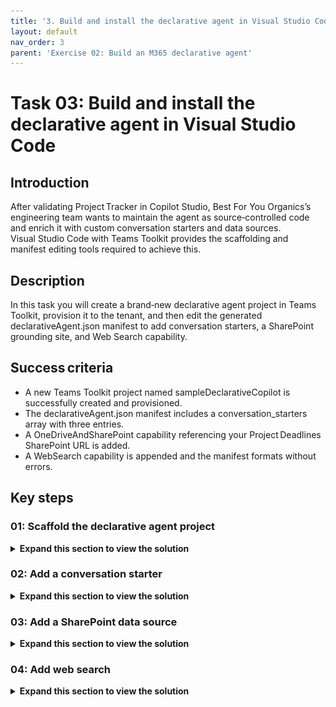```yaml
---
title: '3. Build and install the declarative agent in Visual Studio Code'
layout: default
nav_order: 3
parent: 'Exercise 02: Build an M365 declarative agent'
---
```


# Task 03: Build and install the declarative agent in Visual Studio Code 

## Introduction

After validating Project Tracker in Copilot Studio, Best For You Organics’s engineering team wants to maintain the agent as source‑controlled code and enrich it with custom conversation starters and data sources. Visual Studio Code with Teams Toolkit provides the scaffolding and manifest editing tools required to achieve this.

## Description

In this task you will create a brand‑new declarative agent project in Teams Toolkit, provision it to the tenant, and then edit the generated declarativeAgent.json manifest to add conversation starters, a SharePoint grounding site, and Web Search capability.

## Success criteria

 - A new Teams Toolkit project named sampleDeclarativeCopilot is successfully created and provisioned.
 - The declarativeAgent.json manifest includes a conversation_starters array with three entries.
 - A OneDriveAndSharePoint capability referencing your Project Deadlines SharePoint URL is added.
 - A WebSearch capability is appended and the manifest formats without errors.

## Key steps

### 01: Scaffold the declarative agent project

<details markdown="block"> 
  <summary><strong>Expand this section to view the solution</strong></summary> 

1. Open Visual Studio Code. On the left pane, select **Teams Toolkit**.

	![3wfoec6t.jpg](../../media/3wfoec6t.jpg)

1. In the **Teams Toolkit** pane, select **Create a new app** and then select **Declarative Agent**. 

	{: .warning } 
    > If you don't see the **Declarative Agent** option, perform the following steps:
    >
    In Visual Studio Code, in the left pane, select **Extensions**. Uninstall and then reinstall **Teams Toolkit**. The minimum version that supports creating declarative agents is version 5.14.0.

	![dk0wgq1m.jpg](../../media/dk0wgq1m.jpg)

1. Select **No Action**.

	![mg7x7drk.jpg](../../media/mg7x7drk.jpg)

1. Select the **Default folder** location. Enter the name +++sampleDeclarativeCopilot+++ and then select **Enter**. 

1. If prompted, select **Yes, I trust the authors**. 

	![d3zqe7ha.jpg](../../media/d3zqe7ha.jpg)

1. At the lower right of the page, select the **Notifications** icon. In the current notification, select **Provision**.

	![zbx9m7fm.jpg](../../media/zbx9m7fm.jpg)

1. In the Visual Studio Code dialog, select **Sign in**.

	![ewznubee.jpg](../../media/ewznubee.jpg)

1. On the web page that opens, in the **Windows Security** dialog, select **Allow**.

	![0vyc6p86.jpg](../../media/0vyc6p86.jpg)

1. In the **Pick an account** dialog, select your credentials.

1. Close the Visual Studio Code web page and return to Visual Studio Code.

1. At the lower right of the page, select the **Notifications** icon. If you see the notification **Custom app upload is disabled** notification, select an option.

	![Picture1.png](../../media/Picture1.png)

	{: .note }
    > Teams Toolkit requires that the ability to upload custom apps. If you have admin permissions for your Microsoft 365 tenant, you can use the **Enable Custom App Upload** option to configure the environment. If not, use the **Use Test Tenant** option and configure a test tenant.
	>
    > In Visual Studio Code, select **Teams Toolkit** and view the **Accounts** section to see if your environment is ready.
    >
    >![Picture1.png](../../media/Picture1.png)

1. In Visual Studio Code, in the left pane, select **EXPLORER**. Expand **appPackage** to view the files that make up the declarative agent. 

	![ebsq05fh.jpg](../../media/ebsq05fh.jpg)

1. In EXPLORER, select **manifest.json** and inspect the file contents. 

1. Near line 30, notice the **copilotAgents** section.  

    {: .note }
    > The **id** is *declarativeAgent* and the **file** is *declarativeAgent.json*. This file is located in the application package. 

1. In **EXPLORER**,  select **declarativeAgent.json** and inspect the file contents. 

1. Notice that there are entries for the **schema**, **version**, **name**, **description**, and **instructions**.  

1. Notice that the entry for **instructions** has a reference to a file called **instruction.txt**. This file can be located in the **appPackage**. 

1. In **EXPLORER**,  select **instruction.txt** and inspect the file contents. This file is used to house the conversation starters. 

    {: .note }
    > You can customize the tone and how copilot will answer questions like you can with which questions to answer. This allows you to fine tune the experience for your scenario. 

</details> 

### 02: Add a conversation starter 

<details markdown="block"> 
  <summary><strong>Expand this section to view the solution</strong></summary> 

You can customize the declarative Copilot experience by adding conversation starters. You define conversation starters by adding a section to the declarativeCopilot.json file.  

![7e59kv5i.jpg](../../media/7e59kv5i.jpg) 


1. In Visual Studio Code, open **declarativeAgent.json**. Navigate to line 6, add a comma at the end of the line and then select **Enter** to insert a new line. 

1. Enter the following code on the new line to add the conversation starter section: 


    ```JSON-wrap
    "conversation_starters": [ 
        { 
            "title": "Enrolling your mobile device", 
            "text": "How can I use company resources on my mobile device?" 
        }, 
        { 
            "title": "Issues with my work computer", 
            "text": "Which are the steps to follow if my PC doesn't work?" 
        }, 
        { 
            "title": "Printing", 
            "text": "How can I print from my mobile device?" 
        } 
    ] 
    ``` 

    ![jcd7tr3v.jpg](../../media/jcd7tr3v.jpg)

    {: .note }
    > Once you deploy the agent, the conversation starters will show up as a part of the Copilot experience. 
</details>

### 03: Add a SharePoint data source 

<details markdown="block"> 
  <summary><strong>Expand this section to view the solution</strong></summary> 

Add the **capabilities** section. 


1. In declarativeAgent.json, navigate to line 20. Add a comma at the end of the line and then select **Enter** to insert a new line.  


1. On the new line, add the following code to include a SharePoint data source: 

    >{: .warning } Reminder: If you stored the URL in Notepad, replace the token @lab.Variable(URL) with the actual URL of your SharePoint site. 

    ```JSON-wrap
    "capabilities": [ 
        { 
            "name": "OneDriveAndSharePoint", 
            "items_by_url": [  
                { 
                    "url": "@lab.Variable(URL)" 
                } 
            ] 
        } 
    ] 
    ``` 

	![pbb7hp94.jpg](../../media/pbb7hp94.jpg)

    {: .note }
    > This agent uses data from OneDrive and SharePoint. You have a link to access the data source. Copilot will only focus on information from this site. 

1. Right-click any open area in the code and select **Format Document** to auto-fix the formatting. 

    {: .note } 
    > You can install Graph connectors to your Copilot agent by adding an entry to the **capabilities** section as shown below: 
    > 
    > ![22ak5x64.jpg](../../media/22ak5x64.jpg) 

 </details>
 
### 04: Add web search 

<details markdown="block"> 
  <summary><strong>Expand this section to view the solution</strong></summary> 
 
1. In **declarativeAgent.json**, navigate to line 29. Add a comma at the end of the line and, then select **Enter** to insert a new line.  

 
1. Enter the following code to add web search capabilities: 

 
    ```
    { 
        "name": "WebSearch" 
    } 
    ``` 

    ![0mzyvsaz.jpg](../../media/0mzyvsaz.jpg) 

1. Save the changes to **declarativeAgent.json**.

</details>